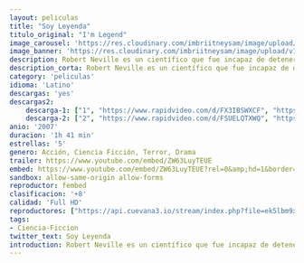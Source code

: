 ```yaml
---
layout: peliculas
title: "Soy Leyenda"
titulo_original: "I'm Legend"
image_carousel: 'https://res.cloudinary.com/imbriitneysam/image/upload/v1544149928/legenda-poster-min.jpg'
image_banner: 'https://res.cloudinary.com/imbriitneysam/image/upload/v1544149929/legenda-banner-min.jpg'
description: Robert Neville es un científico que fue incapaz de detener la propagación del terrible virus que era incurable y hecho por el hombre. Inmune, Neville es ahora el último sobreviviente humano en lo que queda de Nueva York y tal vez del mundo. Durante tres años, Neville ha enviado fielmente mensajes de radio diarios, desesperados por encontrar a otros supervivientes que pudieran estar allí. Pero él no está solo.
description_corta: Robert Neville es un científico que fue incapaz de detener la propagación del terrible virus que era incurable y hecho por el hombre. Inmune, Neville es ahora el último sobreviviente humano en lo que queda de Nueva York y tal vez del...
category: 'peliculas'
idioma: 'Latino'
descargas: 'yes'
descargas2:
    descarga-1: ["1", "https://www.rapidvideo.com/d/FX3IBSWXCF", "https://www.google.com/s2/favicons?domain=openload.co","OpenLoad","https://res.cloudinary.com/imbriitneysam/image/upload/v1541473684/mexico.png", "Latino", "Full HD"]
    descarga-2: ["2", "https://www.rapidvideo.com/d/FSUELQTXWQ", "https://www.google.com/s2/favicons?domain=www.rapidvideo.com","RapidVideo","https://res.cloudinary.com/imbriitneysam/image/upload/v1541473684/mexico.png", "Latino", "Full HD"]
anio: '2007'
duracion: '1h 41 min'
estrellas: '5'
genero: Acción, Ciencia Ficción, Terror, Drama
trailer: https://www.youtube.com/embed/ZW63LuyTEUE
embed: https://www.youtube.com/embed/ZW63LuyTEUE?rel=0&amp;hd=1&border=0&wmode=opaque&enablejsapi=1&modestbranding=1&controls=1&showinfo=1
sandbox: allow-same-origin allow-forms
reproductor: fembed
clasificacion: '+8'
calidad: 'Full HD'
reproductores: ["https://api.cuevana3.io/stream/index.php?file=ek5lbm9xYWNrS0xYMTZLa2xNbkdvY3ZTb3BtZng4TGp6ZFpobGFMUGtPYmR6Nm1Ub1kvUjVjbldtS0NXeDQ2bGw1aHFZMnlRd3VQVTFxT2hwNURFNHRHU2xxaGpscG1qbHBkc25xZVF6dU9Z"]
tags:
- Ciencia-Ficcion
twitter_text: Soy Leyenda
introduction: Robert Neville es un científico que fue incapaz de detener la propagación del terrible virus que era incurable y hecho por el hombre. Inmune, Neville es ahora el último sobreviviente humano en lo que queda de Nueva York y tal vez del...
---
```












